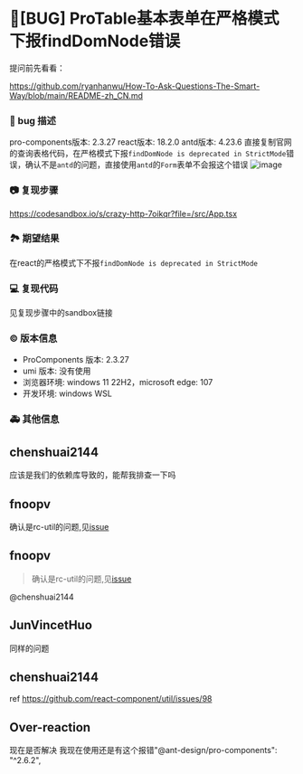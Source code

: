 # 🐛[BUG] ProTable基本表单在严格模式下报findDomNode错误

提问前先看看：

https://github.com/ryanhanwu/How-To-Ask-Questions-The-Smart-Way/blob/main/README-zh_CN.md

### 🐛 bug 描述

pro-components版本: 2.3.27
react版本: 18.2.0
antd版本: 4.23.6
直接复制官网的查询表格代码，在严格模式下报`findDomNode is deprecated in StrictMode`错误，确认不是`antd`的问题，直接使用`antd`的`Form`表单不会报这个错误
![image](https://user-images.githubusercontent.com/24599198/199308248-b5a50fb8-18e2-4aab-a525-7418354edbfa.png)

### 📷 复现步骤

https://codesandbox.io/s/crazy-http-7oikqr?file=/src/App.tsx

### 🏞 期望结果

在react的严格模式下不报`findDomNode is deprecated in StrictMode`

### 💻 复现代码

见复现步骤中的sandbox链接

### © 版本信息

- ProComponents 版本: 2.3.27
- umi 版本: 没有使用
- 浏览器环境: windows 11 22H2，microsoft edge: 107
- 开发环境: windows WSL

### 🚑 其他信息

<!--
如截图等其他信息可以贴在这里
-->

## chenshuai2144

应该是我们的依赖库导致的，能帮我排查一下吗

## fnoopv

确认是rc-util的问题,见[issue](https://github.com/react-component/util/issues/98)

## fnoopv

> 确认是rc-util的问题,见[issue](https://github.com/react-component/util/issues/98)

@chenshuai2144

## JunVincetHuo

同样的问题

## chenshuai2144

ref https://github.com/react-component/util/issues/98

## Over-reaction

现在是否解决 我现在使用还是有这个报错"@ant-design/pro-components": "^2.6.2",
